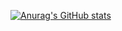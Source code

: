 [![Anurag's GitHub stats](https://github-readme-stats.vercel.app/api?username=louisoftokyo&count_private=true&theme=radical)](https://github.com/anuraghazra/github-readme-stats)
